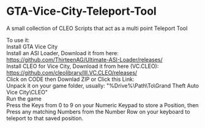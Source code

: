 # GTA-Vice-City-Teleport-Tool  
A small collection of CLEO Scripts that act as a multi point Teleport Tool  

To use it:  
Install GTA Vice City  
Install an ASI Loader, Download it from here: https://github.com/ThirteenAG/Ultimate-ASI-Loader/releases/  
Install CLEO for Vice City, Download it from here (VC.CLEO): https://github.com/cleolibrary/III.VC.CLEO/releases/  
Click on CODE then Downlad ZIP or Click this Link:   
Unpack it on your game folder, usually: "%Drive%\Path\To\Grand Theft Auto Vice City\CLEO\"  
Run the game  
Press the Keys from 0 to 9 on your Numeric Keypad to store a Position, then Press any matching Numbers from the Number Row on your keyboard to teleport to that saved position.  

